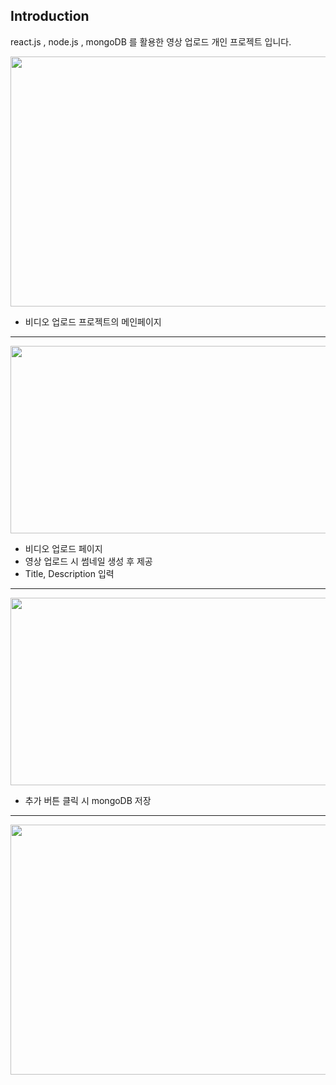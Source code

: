 ## Introduction
react.js , node.js , mongoDB 를 활용한 영상 업로드 개인 프로젝트 입니다.

<img src ="https://user-images.githubusercontent.com/56143212/106844255-656e3080-66eb-11eb-9d6e-334c39c06702.PNG"  width = "600" height = "400"></img>
</br>
+ 비디오 업로드 프로젝트의 메인페이지
---
<img src ="https://user-images.githubusercontent.com/56143212/106844259-67d08a80-66eb-11eb-9e9b-cdf42a141ae8.PNG"  width = "600" height = "300"></img>
</br>
+ 비디오 업로드 페이지
+ 영상 업로드 시 썸네일 생성 후 제공
+ Title, Description 입력
---
<img src ="https://user-images.githubusercontent.com/56143212/106844267-6a32e480-66eb-11eb-91ea-8a1079091d17.PNG"  width = "600" height = "300"></img>
</br>
+ 추가 버튼 클릭 시 mongoDB 저장 
---
<img src ="https://user-images.githubusercontent.com/56143212/106844279-70c15c00-66eb-11eb-8ed1-4b2c850e9579.PNG"  width = "600" height = "400"></img>
</br>

